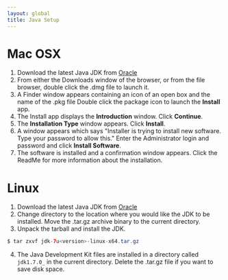 ```yaml
---
layout: global
title: Java Setup
---
```


# Mac OSX

1.  Download the latest Java JDK from
    [Oracle](http://www.oracle.com/technetwork/java/javase/downloads/index.html)
2.  From either the Downloads window of the browser, or from the file
    browser, double click the .dmg file to launch it.
3.  A Finder window appears containing an icon of an open box and the
    name of the .pkg file Double click the package icon to launch the
    **Install** app.
4.  The Install app displays the **Introduction** window. Click
    **Continue**.
5.  The **Installation Type** window appears. Click **Install**.
6.  A window appears which says "Installer is trying to install new
    software. Type your password to allow this." Enter the Administrator
    login and password and click **Install Software**.
7.  The software is installed and a confirmation window appears. Click
    the ReadMe for more information about the installation.

# Linux

1.  Download the latest Java JDK from
    [Oracle](http://www.oracle.com/technetwork/java/javase/downloads/index.html)
2.  Change directory to the location where you would like the JDK to be
    installed. Move the .tar.gz archive binary to the current directory.
3.  Unpack the tarball and install the JDK.

```java
$ tar zxvf jdk-7u<version>-linux-x64.tar.gz
```

4.  The Java Development Kit files are installed in a directory called `jdk1.7.0_` in the current
directory. Delete the .tar.gz file if you want to save disk space.
